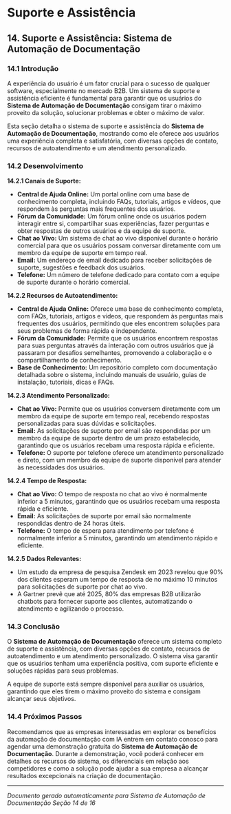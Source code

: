 
# Suporte e Assistência

## 14. Suporte e Assistência: Sistema de Automação de Documentação

### 14.1 Introdução

A experiência do usuário é um fator crucial para o sucesso de qualquer software, especialmente no mercado B2B.  Um sistema de suporte e assistência eficiente é fundamental para garantir que os usuários do **Sistema de Automação de Documentação** consigam tirar o máximo proveito da solução, solucionar problemas e obter o máximo de valor.

Esta seção detalha o sistema de suporte e assistência do **Sistema de Automação de Documentação**, mostrando como ele oferece aos usuários uma experiência completa e satisfatória, com diversas opções de contato, recursos de autoatendimento e um atendimento personalizado.

### 14.2 Desenvolvimento

**14.2.1 Canais de Suporte:**

* **Central de Ajuda Online:**  Um portal online com uma base de conhecimento completa, incluindo FAQs, tutoriais, artigos e vídeos, que respondem às perguntas mais frequentes dos usuários.
* **Fórum da Comunidade:**  Um fórum online onde os usuários podem interagir entre si, compartilhar suas experiências, fazer perguntas e obter respostas de outros usuários e da equipe de suporte.
* **Chat ao Vivo:** Um sistema de chat ao vivo disponível durante o horário comercial para que os usuários possam conversar diretamente com um membro da equipe de suporte em tempo real.
* **Email:** Um endereço de email dedicado para receber solicitações de suporte, sugestões e feedback dos usuários.
* **Telefone:**  Um número de telefone dedicado para contato com a equipe de suporte durante o horário comercial.

**14.2.2 Recursos de Autoatendimento:**

* **Central de Ajuda Online:**  Oferece uma base de conhecimento completa, com FAQs, tutoriais, artigos e vídeos, que respondem às perguntas mais frequentes dos usuários, permitindo que eles encontrem soluções para seus problemas de forma rápida e independente.
* **Fórum da Comunidade:**  Permite que os usuários encontrem respostas para suas perguntas através da interação com outros usuários que já passaram por desafios semelhantes, promovendo a colaboração e o compartilhamento de conhecimento.
* **Base de Conhecimento:**  Um repositório completo com documentação detalhada sobre o sistema, incluindo manuais de usuário, guias de instalação, tutoriais, dicas e FAQs.

**14.2.3  Atendimento Personalizado:**

* **Chat ao Vivo:** Permite que os usuários conversem diretamente com um membro da equipe de suporte em tempo real, recebendo respostas personalizadas para suas dúvidas e solicitações.
* **Email:** As solicitações de suporte por email são respondidas por um membro da equipe de suporte dentro de um prazo estabelecido, garantindo que os usuários recebam uma resposta rápida e eficiente.
* **Telefone:** O suporte por telefone oferece um atendimento personalizado e direto, com um membro da equipe de suporte disponível para atender às necessidades dos usuários.

**14.2.4  Tempo de Resposta:**

* **Chat ao Vivo:**  O tempo de resposta no chat ao vivo é normalmente inferior a 5 minutos, garantindo que os usuários recebam uma resposta rápida e eficiente.
* **Email:** As solicitações de suporte por email são normalmente respondidas dentro de 24 horas úteis.
* **Telefone:** O tempo de espera para atendimento por telefone é normalmente inferior a 5 minutos, garantindo um atendimento rápido e eficiente.

**14.2.5  Dados Relevantes:**

* Um estudo da empresa de pesquisa Zendesk em 2023 revelou que 90% dos clientes esperam um tempo de resposta de no máximo 10 minutos para solicitações de suporte por chat ao vivo.
* A Gartner prevê que até 2025, 80% das empresas B2B utilizarão chatbots para fornecer suporte aos clientes, automatizando o atendimento e agilizando o processo.

### 14.3 Conclusão

O **Sistema de Automação de Documentação** oferece um sistema completo de suporte e assistência, com diversas opções de contato, recursos de autoatendimento e um atendimento personalizado. O sistema visa garantir que os usuários tenham uma experiência positiva, com suporte eficiente e soluções rápidas para seus problemas.

A equipe de suporte está sempre disponível para auxiliar os usuários, garantindo que eles tirem o máximo proveito do sistema e consigam alcançar seus objetivos.

### 14.4 Próximos Passos

Recomendamos que as empresas interessadas em explorar os benefícios da automação de documentação com IA entrem em contato conosco para agendar uma demonstração gratuita do **Sistema de Automação de Documentação**. Durante a demonstração, você poderá conhecer em detalhes os recursos do sistema, os diferenciais em relação aos competidores e como a solução pode ajudar a sua empresa a alcançar resultados excepcionais na criação de documentação.







---
*Documento gerado automaticamente para Sistema de Automação de Documentação*
*Seção 14 de 16*
